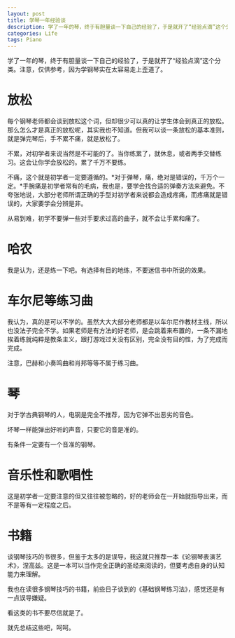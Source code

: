 ```yaml
---
layout: post
title: 学琴一年经验谈
description: 学了一年的琴，终于有胆量谈一下自己的经验了，于是就开了“经验点滴”这个分类。注意，仅供参考，因为学钢琴实在太容易走上歪道了。
categories: Life
tags: Piano
---
```

学了一年的琴，终于有胆量谈一下自己的经验了，于是就开了“经验点滴”这个分类。注意，仅供参考，因为学钢琴实在太容易走上歪道了。

# 放松

每个钢琴老师都会谈到放松这个词，但却很少可以真的让学生体会到真正的放松。那么怎么才是真正的放松呢，其实我也不知道。但我可以谈一条放松的基本准则，就是弹完琴后，手不累不痛，就是放松了。

不累，对初学者来说当然是不可能的了。当你练累了，就休息，或者两手交替练习。这会让你学会放松的。累了千万不要练。

不痛，这个就是初学者一定要遵循的。*对于弹琴，痛，绝对是错误的，千万个一定。*手腕痛是初学者常有的毛病，我也是，要学会找合适的弹奏方法来避免。不夸张地说，大部分老师所谓正确的手型对初学者来说都会造成疼痛，而疼痛就是错误的，大家要学会分辨是非。

从易到难，初学不要弹一些对手要求过高的曲子，就不会让手累和痛了。

# 哈农

我是认为，还是练一下吧。有选择有目的地练，不要迷信书中所说的效果。

# 车尔尼等练习曲

我认为，真的是可以不学的。虽然大大大部分老师都是以车尔尼作教材主线，所以也没法子完全不学。如果老师是有方法的好老师，是会跳着来布置的，一条不漏地挨着练就纯粹是教条主义，跟打游戏过关没有区别，完全没有目的性，为了完成而完成。

注意，巴赫和小奏鸣曲和肖邦等等不属于练习曲。

# 琴

对于学古典钢琴的人，电钢是完全不推荐，因为它弹不出恶劣的音色。

坏琴一样能弹出好听的声音，只要它的音是准的。

有条件一定要有一个音准的钢琴。

# 音乐性和歌唱性

这是初学者一定要注意的但又往往被忽略的，好的老师会在一开始就指导出来，而不是等有一定程度之后。

# 书籍
谈钢琴技巧的书很多，但鉴于太多的是误导，我这就只推荐一本《论钢琴表演艺术》，涅高兹。这是一本可以当作完全正确的圣经来阅读的，但要考虑自身的认知能力来理解。

我也在读很多钢琴技巧的书籍，前些日子谈到的《基础钢琴练习法》，感觉还是有一点误导嫌疑。

看这类的书不要尽信就是了。


就先总结这些吧，呵呵。